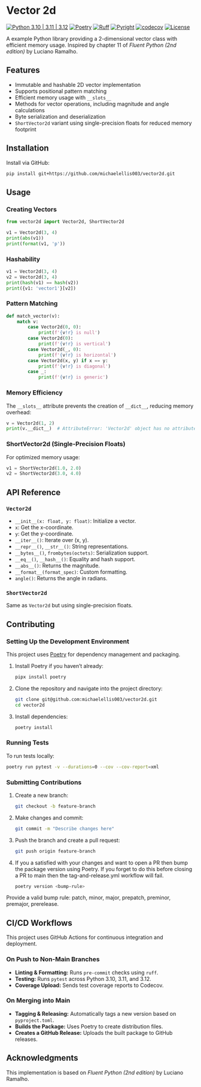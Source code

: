 # Vector 2d

[![Python 3.10 | 3.11 | 3.12](https://img.shields.io/badge/python-3.9+-blue.svg)](https://www.python.org/downloads/)
[![Poetry](https://img.shields.io/endpoint?url=https://python-poetry.org/badge/v0.json)](https://python-poetry.org/)
[![Ruff](https://img.shields.io/endpoint?url=https://raw.githubusercontent.com/astral-sh/ruff/main/assets/badge/v2.json)](https://github.com/astral-sh/ruff)
[![Pyright](https://img.shields.io/badge/Pyright-enabled-brightgreen)](https://github.com/microsoft/pyright)
[![codecov](https://codecov.io/gh/michaelellis003/vector2d/graph/badge.svg?token=C2HWA2FGQB)](https://codecov.io/gh/michaelellis003/vector2d)
[![License](https://img.shields.io/github/license/michaelellis003/python-package-template)](https://github.com/michaelellis003/python-package-template/blob/main/LICENSE)

A example Python library providing a 2-dimensional vector class with efficient memory usage. Inspired by chapter 11 of *Fluent Python (2nd edition)* by Luciano Ramalho.

## Features

- Immutable and hashable 2D vector implementation
- Supports positional pattern matching
- Efficient memory usage with `__slots__`
- Methods for vector operations, including magnitude and angle calculations
- Byte serialization and deserialization
- `ShortVector2d` variant using single-precision floats for reduced memory footprint

## Installation

Install via GitHub:

```sh
pip install git+https://github.com/michaelellis003/vector2d.git
```

## Usage

### Creating Vectors

```python
from vector2d import Vector2d, ShortVector2d

v1 = Vector2d(3, 4)
print(abs(v1))
print(format(v1, 'p'))
```

### Hashability

```python
v1 = Vector2d(3, 4)
v2 = Vector2d(3, 4)
print(hash(v1) == hash(v2))
print({v1: 'vector1'}[v2])
```

### Pattern Matching

```python
def match_vector(v):
    match v:
        case Vector2d(0, 0):
            print(f'{v!r} is null')
        case Vector2d(0):
            print(f'{v!r} is vertical')
        case Vector2d(_, 0):
            print(f'{v!r} is horizontal')
        case Vector2d(x, y) if x == y:
            print(f'{v!r} is diagonal')
        case _:
            print(f'{v!r} is generic')
```

### Memory Efficiency

The `__slots__` attribute prevents the creation of `__dict__`, reducing memory overhead:

```python
v = Vector2d(1, 2)
print(v.__dict__)  # AttributeError: 'Vector2d' object has no attribute '__dict__'
```

### ShortVector2d (Single-Precision Floats)

For optimized memory usage:

```python
v1 = ShortVector2d(1.0, 2.0)
v2 = ShortVector2d(3.0, 4.0)
```

## API Reference

### `Vector2d`

- `__init__(x: float, y: float)`: Initialize a vector.
- `x`: Get the x-coordinate.
- `y`: Get the y-coordinate.
- `__iter__()`: Iterate over (x, y).
- `__repr__()`, `__str__()`: String representations.
- `__bytes__()`, `frombytes(octets)`: Serialization support.
- `__eq__()`, `__hash__()`: Equality and hash support.
- `__abs__()`: Returns the magnitude.
- `__format__(format_spec)`: Custom formatting.
- `angle()`: Returns the angle in radians.

### `ShortVector2d`

Same as `Vector2d` but using single-precision floats.

## Contributing

### Setting Up the Development Environment

This project uses [Poetry](https://python-poetry.org/) for dependency management and packaging.

1. Install Poetry if you haven’t already:

   ```sh
   pipx install poetry
   ```

2. Clone the repository and navigate into the project directory:

   ```sh
   git clone git@github.com:michaelellis003/vector2d.git
   cd vector2d
   ```

3. Install dependencies:

   ```sh
   poetry install
   ```

### Running Tests

To run tests locally:

```sh
poetry run pytest -v --durations=0 --cov --cov-report=xml
```

### Submitting Contributions

1. Create a new branch:

   ```sh
   git checkout -b feature-branch
   ```

2. Make changes and commit:

   ```sh
   git commit -m "Describe changes here"
   ```

3. Push the branch and create a pull request:

   ```sh
   git push origin feature-branch
   ```

4. If you a satisfied with your changes and want to open a PR then bump the
package version using Poetry. If you forget to do this before closing a PR
to main then the tag-and-release.yml workflow will fail.

   ```sh
   poetry version <bump-rule>
   ```

Provide a valid bump rule: patch, minor, major, prepatch, preminor, premajor, prerelease.

## CI/CD Workflows

This project uses GitHub Actions for continuous integration and deployment.

### On Push to Non-Main Branches

- **Linting & Formatting:** Runs `pre-commit` checks using `ruff`.
- **Testing:** Runs `pytest` across Python 3.10, 3.11, and 3.12.
- **Coverage Upload:** Sends test coverage reports to Codecov.

### On Merging into Main

- **Tagging & Releasing:** Automatically tags a new version based on `pyproject.toml`.
- **Builds the Package:** Uses Poetry to create distribution files.
- **Creates a GitHub Release:** Uploads the built package to GitHub releases.

## Acknowledgments

This implementation is based on *Fluent Python (2nd edition)* by Luciano Ramalho.




